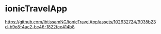 # ionicTravelApp

https://github.com/ibtissamNG/ionicTravelApp/assets/102632724/9035b23d-b9e8-4ac2-bc46-1822fce414b8

